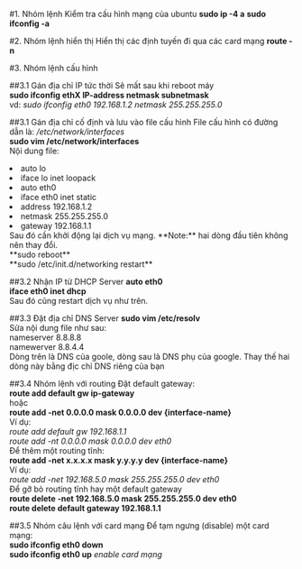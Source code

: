 #1. Nhóm lệnh Kiểm tra cấu hình mạng của ubuntu
**sudo ip -4 a**
**sudo ifconfig -a**

#2. Nhóm lệnh hiển thị
Hiển thị các định tuyến đi qua các card mạng
**route -n**

#3. Nhóm lệnh cấu hình

##3.1 Gán địa chỉ IP tức thời
Sẽ mất sau khi reboot máy <br>
**sudo ifconfig ethX IP-address netmask subnetmask**<br>
vd: *sudo ifconfig eth0 192.168.1.2 netmask 255.255.255.0*

##3.1 Gán địa chỉ cố định và lưu vào file cấu hình
File cấu hình có đường dẫn là: */etc/network/interfaces* <br>
**sudo vim /etc/network/interfaces**<br>
Nội dung file:
<li>auto lo</li>
<li>iface lo inet loopack</li>
<li>auto eth0</li>
<li> iface eth0 inet static</li>
<li>address 192.168.1.2</li>
<li>netmask 255.255.255.0</li>
<li>gateway 192.168.1.1</li>
Sau đó cần khởi động lại dịch vụ mạng. **Note:** hai dòng đầu tiên không nên thay đổi.<br>
**sudo reboot**
<br>**sudo /etc/init.d/networking restart**

##3.2 Nhận IP từ DHCP Server
**auto eth0**<br>
**iface eth0 inet dhcp**<br>
Sau đó cũng restart dịch vụ như trên.

##3.3 Đặt địa chỉ DNS Server 
**sudo vim /etc/resolv**
<br>Sửa nội dung file như sau:
<br>	nameserver 8.8.8.8
<br>	namewerver 8.8.4.4
<br>Dòng trên là DNS của goole, dòng sau là DNS phụ của google. Thay thế hai dòng này bằng địc chỉ DNS riêng của bạn

##3.4 Nhóm lệnh với routing
Đặt default gateway:
<br>**route add default gw ip-gateway**
<br>hoặc
<br>**route add -net 0.0.0.0 mask 0.0.0.0 dev {interface-name}**
<br>Ví dụ:
<br>*route add default gw 192.168.1.1*
<br>*route add -nt 0.0.0.0 mask 0.0.0.0 dev eth0*
<br>Để thêm một routing tĩnh:
<br>**route add -net x.x.x.x mask y.y.y.y dev {interface-name}**
<br>Ví dụ:
<br>*route add -net 192.168.5.0 mask 255.255.255.0 dev eth0*
<br>Để gỡ bỏ routing tĩnh hay một default gateway
<br>**route delete -net 192.168.5.0 mask 255.255.255.0 dev eth0**
<br>**route delete default gateway 192.168.1.1**

##3.5 Nhóm câu lệnh với card mạng
Để tạm ngưng (disable) một card mạng:
<br>**sudo ifconfig eth0 down**
<br>**sudo ifconfig eth0 up** *enable card mạng*

